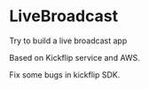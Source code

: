 # LiveBroadcast
Try to build a live broadcast app

Based on Kickflip service and AWS.

Fix some bugs in kickflip SDK.
